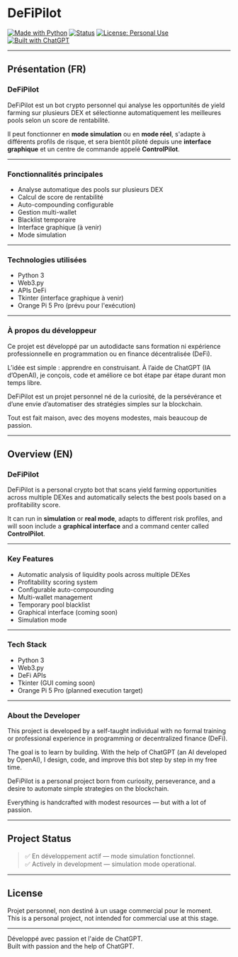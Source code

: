 # DeFiPilot

[![Made with Python](https://img.shields.io/badge/Made%20with-Python-3776AB?logo=python&logoColor=white)](https://www.python.org/)
[![Status](https://img.shields.io/badge/status-in%20development-yellow)]()
[![License: Personal Use](https://img.shields.io/badge/license-Personal--Use-lightgrey)]()
[![Built with ChatGPT](https://img.shields.io/badge/built%20with-ChatGPT-10a37f?logo=openai&logoColor=white)](https://openai.com/chatgpt)

---

## Présentation (FR)

### DeFiPilot

DeFiPilot est un bot crypto personnel qui analyse les opportunités de yield farming sur plusieurs DEX et sélectionne automatiquement les meilleures pools selon un score de rentabilité.

Il peut fonctionner en **mode simulation** ou en **mode réel**, s'adapte à différents profils de risque, et sera bientôt piloté depuis une **interface graphique** et un centre de commande appelé **ControlPilot**.

---

### Fonctionnalités principales

- Analyse automatique des pools sur plusieurs DEX
- Calcul de score de rentabilité
- Auto-compounding configurable
- Gestion multi-wallet
- Blacklist temporaire
- Interface graphique (à venir)
- Mode simulation

---

### Technologies utilisées

- Python 3
- Web3.py
- APIs DeFi
- Tkinter (interface graphique à venir)
- Orange Pi 5 Pro (prévu pour l'exécution)

---

### À propos du développeur

Ce projet est développé par un autodidacte sans formation ni expérience professionnelle en programmation ou en finance décentralisée (DeFi).

L’idée est simple : apprendre en construisant. À l’aide de ChatGPT (IA d’OpenAI), je conçois, code et améliore ce bot étape par étape durant mon temps libre.

DeFiPilot est un projet personnel né de la curiosité, de la persévérance et d’une envie d’automatiser des stratégies simples sur la blockchain.

Tout est fait maison, avec des moyens modestes, mais beaucoup de passion.

---

## Overview (EN)

### DeFiPilot

DeFiPilot is a personal crypto bot that scans yield farming opportunities across multiple DEXes and automatically selects the best pools based on a profitability score.

It can run in **simulation** or **real mode**, adapts to different risk profiles, and will soon include a **graphical interface** and a command center called **ControlPilot**.

---

### Key Features

- Automatic analysis of liquidity pools across multiple DEXes
- Profitability scoring system
- Configurable auto-compounding
- Multi-wallet management
- Temporary pool blacklist
- Graphical interface (coming soon)
- Simulation mode

---

### Tech Stack

- Python 3
- Web3.py
- DeFi APIs
- Tkinter (GUI coming soon)
- Orange Pi 5 Pro (planned execution target)

---

### About the Developer

This project is developed by a self-taught individual with no formal training or professional experience in programming or decentralized finance (DeFi).

The goal is to learn by building. With the help of ChatGPT (an AI developed by OpenAI), I design, code, and improve this bot step by step in my free time.

DeFiPilot is a personal project born from curiosity, perseverance, and a desire to automate simple strategies on the blockchain.

Everything is handcrafted with modest resources — but with a lot of passion.

---

## Project Status

> ✅ En développement actif — mode simulation fonctionnel.  
> ✅ Actively in development — simulation mode operational.

---

## License

Projet personnel, non destiné à un usage commercial pour le moment.  
This is a personal project, not intended for commercial use at this stage.

---

Développé avec passion et l'aide de ChatGPT.  
Built with passion and the help of ChatGPT.
